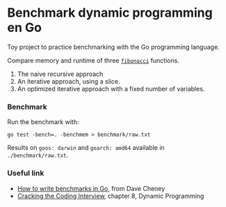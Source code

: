 # Benchmark dynamic programming en Go

Toy project to practice benchmarking with the Go programming language.

Compare memory and runtime of three [`fibonacci`](https://en.wikipedia.org/wiki/Fibonacci_number) functions.

1. The naive recursive approach
2. An iterative approach, using a slice.
3. An optimized iterative approach with a fixed number of variables.

### Benchmark 

Run the benchmark with:

````shell
go test -bench=. -benchmem > benchmark/raw.txt
````

Results on `goos: darwin` and `goarch: amd64` available in `./benchmark/raw.txt`.

### Useful link

- [How to write benchmarks in Go](https://dave.cheney.net/2013/06/30/how-to-write-benchmarks-in-go), from Dave Cheney
- [Cracking the Coding Interview](https://www.crackingthecodinginterview.com/), chapter 8, Dynamic Programming
